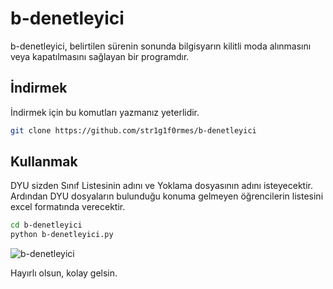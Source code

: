 # b-denetleyici
b-denetleyici, belirtilen sürenin sonunda bilgisyarın kilitli moda alınmasını veya kapatılmasını sağlayan bir programdır.

## İndirmek
İndirmek için bu komutları yazmanız yeterlidir.
 ```bash
 git clone https://github.com/str1g1f0rmes/b-denetleyici
 ```

## Kullanmak
DYU sizden Sınıf Listesinin adını ve Yoklama dosyasının adını isteyecektir. Ardından DYU dosyaların bulunduğu konuma gelmeyen öğrencilerin listesini excel formatında verecektir.
```bash
cd b-denetleyici
python b-denetleyici.py
```
![b-denetleyici](https://user-images.githubusercontent.com/73182570/105547362-7b551c00-5d0f-11eb-87fc-41225a8529e0.PNG)

Hayırlı olsun, kolay gelsin.
